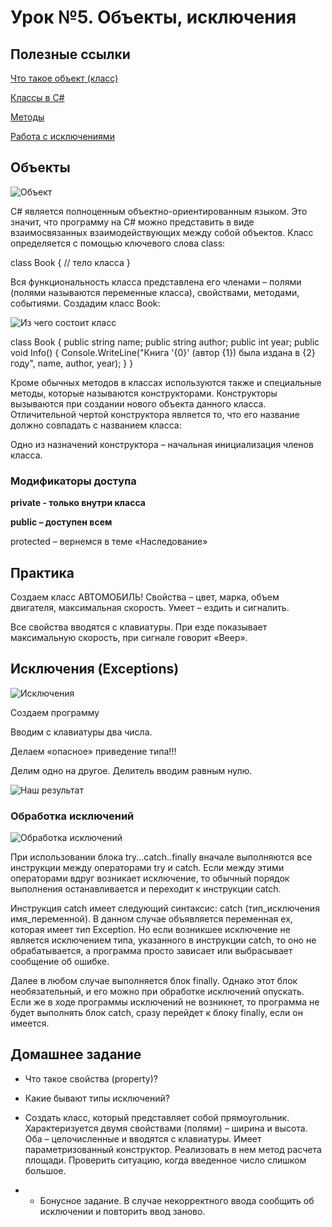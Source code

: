 # Урок №5. Объекты, исключения

## Полезные ссылки

[Что такое объект (класс)](http://vscode.ru/articles/chto-takoe-klass-v-oop.html)

[Классы в C#](https://docs.microsoft.com/ru-ru/dotnet/csharp/tour-of-csharp/classes-and-objects)

[Методы](https://docs.microsoft.com/ru-ru/dotnet/csharp/programming-guide/classes-and-structs/methods)

[Работа с исключениями](https://docs.microsoft.com/ru-ru/dotnet/csharp/programming-guide/exceptions/)


## Объекты

![Объект](/Module-1/images/object.png)

C# является полноценным объектно-ориентированным языком. Это значит, что программу на C# можно представить в виде взаимосвязанных 
взаимодействующих между собой объектов. Класс определяется с помощью ключевого слова сlass:

class Book
{
   // тело класса
}

Вся функциональность класса представлена его членами – полями (полями называются переменные класса), свойствами, методами, событиями. Создадим класс Book:

![Из чего состоит класс](/Module-1/images/what-class-contains-of.png)

class Book
{
   public string name;
   public string author;
   public int year;
   public void Info()
   {
      Console.WriteLine("Книга '{0}' (автор {1}) была издана в {2} году", name, author, year); } }

Кроме обычных методов в классах используются также и специальные методы, которые называются конструкторами. Конструкторы вызываются при создании 
нового объекта данного класса. Отличительной чертой конструктора является то, что его название должно совпадать с названием класса:

Одно из назначений конструктора – начальная инициализация членов класса. 


### Модификаторы доступа

**private  - только внутри класса**

**public – доступен всем**

protected – вернемся в теме «Наследование»

## Практика

Создаем класс АВТОМОБИЛЬ! Свойства – цвет, марка, объем двигателя, максимальная скорость. Умеет – ездить и сигналить.

Все свойства вводятся с клавиатуры. При езде показывает максимальную скорость, при сигнале говорит «Beep».


## Исключения (Exceptions)

![Исключения](/Module-1/images/exception-oops.png)

Создаем программу

Вводим с клавиатуры два числа. 

Делаем «опасное» приведение типа!!!

Делим одно на другое. Делитель вводим равным нулю.

![Наш результат](/Module-1/images/divide-result.png)

### Обработка исключений

![Обработка исключений](/Module-1/images/exception-handling.png)

При использовании блока try...catch..finally вначале выполняются все инструкции между операторами try и catch. 
Если между этими операторами вдруг возникает исключение, то обычный порядок выполнения останавливается и переходит 
к инструкции сatch. 

Инструкция catch имеет следующий синтаксис: catch (тип_исключения имя_переменной). 
В данном случае объявляется переменная ex, которая имеет тип Exception. Но если возникшее исключение не 
является исключением типа, указанного в инструкции сatch, то оно не обрабатывается, 
а программа просто зависает или выбрасывает сообщение об ошибке.

Далее в любом случае выполняется блок finally. Однако этот блок необязательный, и его можно при 
обработке исключений опускать. Если же в ходе программы исключений не возникнет, 
то программа не будет выполнять блок catch, сразу перейдет к блоку finally, если он имеется.

## Домашнее задание

- Что такое свойства (property)?
- Какие бывают типы исключений?

- Создать класс, который представляет собой прямоугольник. Характеризуется двумя свойствами (полями) – ширина и 
высота. Оба – целочисленные и вводятся с клавиатуры. Имеет параметризованный конструктор. 
Реализовать в нем метод расчета площади. Проверить ситуацию, когда введенное число слишком большое.

- * Бонусное задание. В случае некорректного ввода сообщить об исключении и повторить ввод заново.
